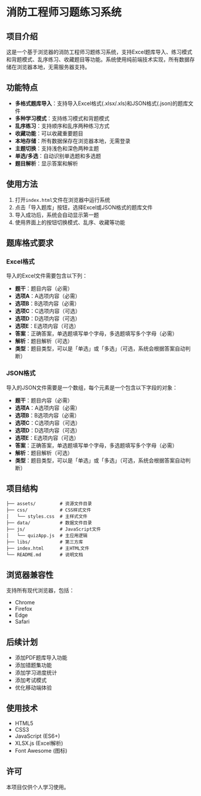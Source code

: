 # 消防工程师习题练习系统

## 项目介绍

这是一个基于浏览器的消防工程师习题练习系统，支持Excel题库导入、练习模式和背题模式、乱序练习、收藏题目等功能。系统使用纯前端技术实现，所有数据存储在浏览器本地，无需服务器支持。

## 功能特点

- **多格式题库导入**：支持导入Excel格式(.xlsx/.xls)和JSON格式(.json)的题库文件
- **多种学习模式**：支持练习模式和背题模式
- **乱序练习**：支持顺序和乱序两种练习方式
- **收藏功能**：可以收藏重要题目
- **本地存储**：所有数据保存在浏览器本地，无需登录
- **主题切换**：支持浅色和深色两种主题
- **单选/多选**：自动识别单选题和多选题
- **题目解析**：显示答案和解析

## 使用方法

1. 打开`index.html`文件在浏览器中运行系统
2. 点击「导入题库」按钮，选择Excel或JSON格式的题库文件
3. 导入成功后，系统会自动显示第一题
4. 使用界面上的按钮切换模式、乱序、收藏等功能

## 题库格式要求

### Excel格式

导入的Excel文件需要包含以下列：

- **题干**：题目内容（必需）
- **选项A**：A选项内容（必需）
- **选项B**：B选项内容（必需）
- **选项C**：C选项内容（可选）
- **选项D**：D选项内容（可选）
- **选项E**：E选项内容（可选）
- **答案**：正确答案，单选题填写单个字母，多选题填写多个字母（必需）
- **解析**：题目解析（可选）
- **类型**：题目类型，可以是「单选」或「多选」（可选，系统会根据答案自动判断）

### JSON格式

导入的JSON文件需要是一个数组，每个元素是一个包含以下字段的对象：

- **题干**：题目内容（必需）
- **选项A**：A选项内容（必需）
- **选项B**：B选项内容（必需）
- **选项C**：C选项内容（可选）
- **选项D**：D选项内容（可选）
- **选项E**：E选项内容（可选）
- **答案**：正确答案，单选题填写单个字母，多选题填写多个字母（必需）
- **解析**：题目解析（可选）
- **类型**：题目类型，可以是「单选」或「多选」（可选，系统会根据答案自动判断）

## 项目结构

```
├── assets/         # 资源文件目录
├── css/            # CSS样式文件
│   └── styles.css  # 主样式文件
├── data/           # 数据文件目录
├── js/             # JavaScript文件
│   └── quizApp.js  # 主应用逻辑
├── libs/           # 第三方库
├── index.html      # 主HTML文件
└── README.md       # 说明文档
```

## 浏览器兼容性

支持所有现代浏览器，包括：

- Chrome
- Firefox
- Edge
- Safari

## 后续计划

- 添加PDF题库导入功能
- 添加错题集功能
- 添加学习进度统计
- 添加考试模式
- 优化移动端体验

## 使用技术

- HTML5
- CSS3
- JavaScript (ES6+)
- XLSX.js (Excel解析)
- Font Awesome (图标)

## 许可

本项目仅供个人学习使用。